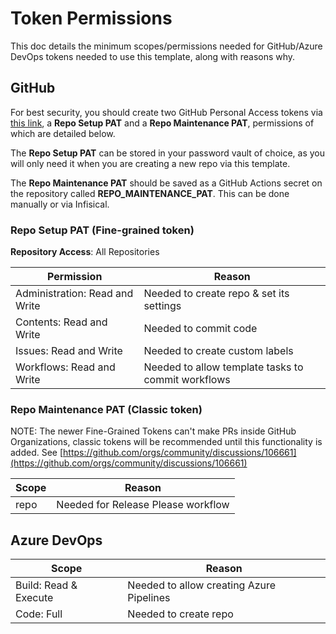 # Token Permissions

This doc details the minimum scopes/permissions needed for GitHub/Azure DevOps tokens needed to use this template, along with reasons why.

## GitHub

For best security, you should create two GitHub Personal Access tokens via [this link](https://github.com/settings/personal-access-tokens/new), a **Repo Setup PAT** and a **Repo Maintenance PAT**, permissions of which are detailed below.

The **Repo Setup PAT** can be stored in your password vault of choice, as you will only need it when you are creating a new repo via this template.

The **Repo Maintenance PAT** should be saved as a GitHub Actions secret on the repository called **REPO_MAINTENANCE_PAT**. This can be done manually or via Infisical.

### Repo Setup PAT (Fine-grained token)

**Repository Access**: All Repositories

| **Permission**                 | **Reason**                                         |
| ------------------------------ | -------------------------------------------------- |
| Administration: Read and Write | Needed to create repo & set its settings           |
| Contents: Read and Write       | Needed to commit code                              |
| Issues: Read and Write         | Needed to create custom labels                     |
| Workflows: Read and Write      | Needed to allow template tasks to commit workflows |

### Repo Maintenance PAT (Classic token)

NOTE: The newer Fine-Grained Tokens can't make PRs inside GitHub Organizations, classic tokens will be recommended until this functionality is added. See [https://github.com/orgs/community/discussions/106661](https://github.com/orgs/community/discussions/106661)

| **Scope**                     | **Reason**                                 |
| ----------------------------- | ------------------------------------------ |
| repo                          | Needed for Release Please workflow        |

## Azure DevOps

| **Scope**             | **Reason**                               |
| --------------------- | ---------------------------------------- |
| Build: Read & Execute | Needed to allow creating Azure Pipelines |
| Code: Full            | Needed to create repo                    |
